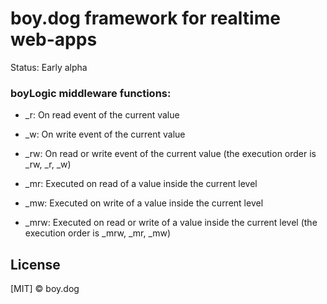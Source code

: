# boy.dog framework for realtime web-apps

Status: Early alpha

### boyLogic middleware functions:

 - _r: On read event of the current value
 - _w: On write event of the current value
 - _rw: On read or write event of the current value (the execution order is _rw, _r, _w)
 
 - _mr: Executed on read of a value inside the current level
 - _mw: Executed on write of a value inside the current level
 - _mrw: Executed on read or write of a value inside the current level (the execution order is _mrw, _mr, _mw)

## License

[MIT] © boy.dog